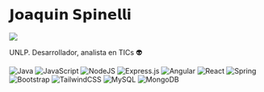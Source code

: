 # 𝗝𝗼𝗮𝗾𝘂𝗶𝗻 𝗦𝗽𝗶𝗻𝗲𝗹𝗹𝗶

![](https://komarev.com/ghpvc/?username=joakospinelli)

UNLP. Desarrollador, analista en TICs 👽

![Java](https://img.shields.io/badge/Java-b5363b.svg?logo=eclipseide&logoColor=white)
![JavaScript](https://img.shields.io/badge/JavaScript-bf9d02.svg?logo=javascript&logoColor=white)
![NodeJS](https://img.shields.io/badge/Node.js-3a752b?logo=node.js&logoColor=white)
![Express.js](https://img.shields.io/badge/Express.js-404d59.svg?logo=express&logoColor=white)
![Angular](https://img.shields.io/badge/Angular-DD0031.svg?logo=angular&logoColor=white)
![React](https://img.shields.io/badge/React-1b1b1b.svg?logo=react&logoColor=aqua)
![Spring](https://img.shields.io/badge/Spring-67944a.svg?logo=spring&logoColor=white)
![Bootstrap](https://img.shields.io/badge/Bootstrap-8511FA.svg?logo=bootstrap&logoColor=white)
![TailwindCSS](https://img.shields.io/badge/Tailwind-3887b2.svg?logo=tailwind-css&logoColor=white)
![MySQL](https://img.shields.io/badge/MySQL-333940.svg?logo=mysql&logoColor=white)
![MongoDB](https://img.shields.io/badge/MongoDB-188037.svg?logo=mongodb&logoColor=white)
